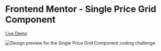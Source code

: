 # Frontend Mentor - Single Price Grid Component

[Live Demo](https://mesutcifci.github.io/Frontend-Mentor-Challenges/single-price-grid-component-master/index.html)

![Design preview for the Single Price Grid Component coding challenge](./design/desktop-preview.jpg)
